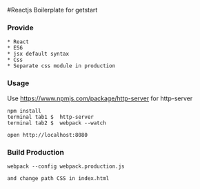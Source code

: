 #Reactjs Boilerplate for getstart

### Provide

    * React
    * ES6
    * jsx default syntax
    * Css
    * Separate css module in production

### Usage
Use https://www.npmjs.com/package/http-server for http-server
```
npm install
terminal tab1 $  http-server
terminal tab2 $  webpack --watch

open http://localhost:8080
```
### Build Production

```
webpack --config webpack.production.js

and change path CSS in index.html

```
